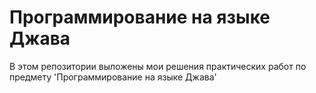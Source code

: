 # Программирование на языке Джава
В этом репозитории выложены мои решения практических работ по предмету 'Программирование на языке Джава'
